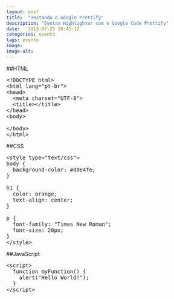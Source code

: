 ```yaml
---
layout: post
title:  "Testando o Google Prettify"
description: "Syntax Highlighter com o Google Code Prettify"
date:   2013-07-25 18:41:12
categories: evento
tags: evento
image: 
image-alt: 
---
```


##HTML

<pre class="lang-html prettyprint linenums">
&lt;!DOCTYPE html&gt;
&lt;html lang=&quot;pt-br&quot;&gt;
&lt;head&gt;
  &lt;meta charset=&quot;UTF-8&quot;&gt;
  &lt;title&gt;&lt;/title&gt;
&lt;/head&gt;
&lt;body&gt;
  
&lt;/body&gt;
&lt;/html&gt;
</pre>

##CSS

<pre class="lang-html prettyprint linenums">
&lt;style type=&quot;text/css&quot;&gt;
body {
  background-color: #d0e4fe;
}

h1 {
  color: orange;
  text-align: center;
}

p {
  font-family: "Times New Roman";
  font-size: 20px;
}
&lt;/style&gt;
</pre>

##JavaScript

<pre class="lang-html prettyprint linenums">
&lt;script&gt;
  function myFunction() {
    alert("Hello World!");
  }
&lt;/script&gt;
</pre>